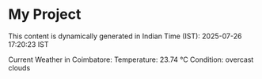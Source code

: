 # My Project

This content is dynamically generated in Indian Time (IST): 2025-07-26 17:20:23 IST


Current Weather in Coimbatore:
Temperature: 23.74 °C
Condition: overcast clouds
